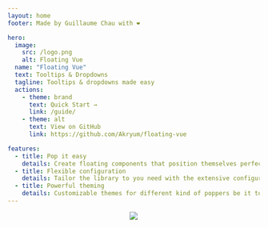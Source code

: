 ```yaml
---
layout: home
footer: Made by Guillaume Chau with ❤️

hero:
  image:
    src: /logo.png
    alt: Floating Vue
  name: "Floating Vue"
  text: Tooltips & Dropdowns
  tagline: Tooltips & dropdowns made easy
  actions:
    - theme: brand
      text: Quick Start →
      link: /guide/
    - theme: alt
      text: View on GitHub
      link: https://github.com/Akryum/floating-vue

features:
  - title: Pop it easy
    details: Create floating components that position themselves perfectly
  - title: Flexible configuration
    details: Tailor the library to you need with the extensive configuration capabilities
  - title: Powerful theming
    details: Customizable themes for different kind of poppers be it tooltips, dropdowns, menus...
---
```


<div class="mt-10" />

<sponsor-button />

<p align="center">
  <a href="https://guillaume-chau.info/sponsors/" target="_blank">
    <img src='https://akryum.netlify.app/sponsors.svg'/>
  </a>
</p>
